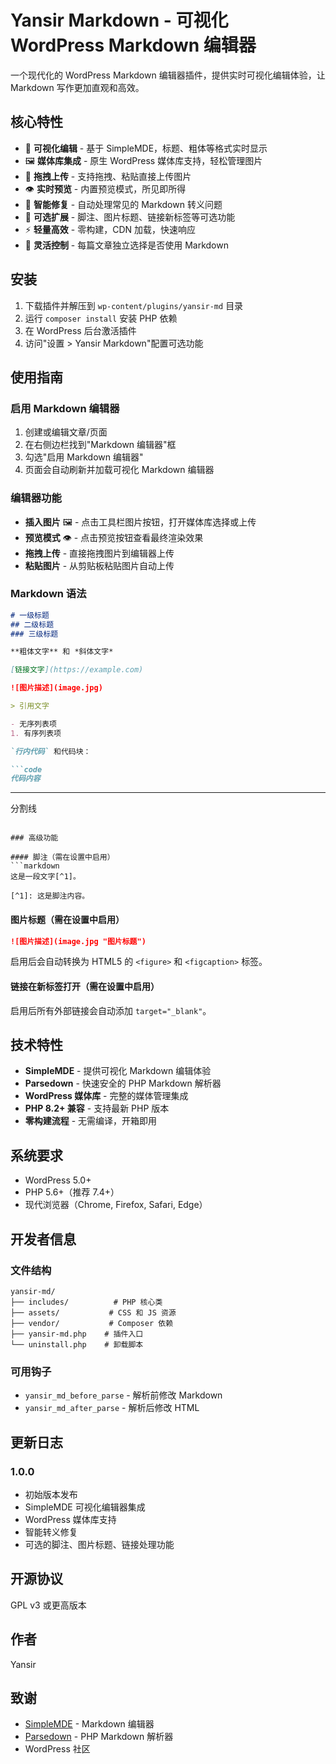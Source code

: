 # Yansir Markdown - 可视化 WordPress Markdown 编辑器

一个现代化的 WordPress Markdown 编辑器插件，提供实时可视化编辑体验，让 Markdown 写作更加直观和高效。

## 核心特性

- 🎨 **可视化编辑** - 基于 SimpleMDE，标题、粗体等格式实时显示
- 🖼️ **媒体库集成** - 原生 WordPress 媒体库支持，轻松管理图片
- 📸 **拖拽上传** - 支持拖拽、粘贴直接上传图片
- 👁️ **实时预览** - 内置预览模式，所见即所得
- 🔧 **智能修复** - 自动处理常见的 Markdown 转义问题
- 📝 **可选扩展** - 脚注、图片标题、链接新标签等可选功能
- ⚡ **轻量高效** - 零构建，CDN 加载，快速响应
- 🎯 **灵活控制** - 每篇文章独立选择是否使用 Markdown

## 安装

1. 下载插件并解压到 `wp-content/plugins/yansir-md` 目录
2. 运行 `composer install` 安装 PHP 依赖
3. 在 WordPress 后台激活插件
4. 访问"设置 > Yansir Markdown"配置可选功能

## 使用指南

### 启用 Markdown 编辑器

1. 创建或编辑文章/页面
2. 在右侧边栏找到"Markdown 编辑器"框
3. 勾选"启用 Markdown 编辑器"
4. 页面会自动刷新并加载可视化 Markdown 编辑器

### 编辑器功能

- **插入图片** 🖼️ - 点击工具栏图片按钮，打开媒体库选择或上传
- **预览模式** 👁️ - 点击预览按钮查看最终渲染效果
- **拖拽上传** - 直接拖拽图片到编辑器上传
- **粘贴图片** - 从剪贴板粘贴图片自动上传

### Markdown 语法

```markdown
# 一级标题
## 二级标题
### 三级标题

**粗体文字** 和 *斜体文字*

[链接文字](https://example.com)

![图片描述](image.jpg)

> 引用文字

- 无序列表项
1. 有序列表项

`行内代码` 和代码块：

```code
代码内容
```

---
分割线
```

### 高级功能

#### 脚注（需在设置中启用）
```markdown
这是一段文字[^1]。

[^1]: 这是脚注内容。
```

#### 图片标题（需在设置中启用）
```markdown
![图片描述](image.jpg "图片标题")
```
启用后会自动转换为 HTML5 的 `<figure>` 和 `<figcaption>` 标签。

#### 链接在新标签打开（需在设置中启用）
启用后所有外部链接会自动添加 `target="_blank"`。

## 技术特性

- **SimpleMDE** - 提供可视化 Markdown 编辑体验
- **Parsedown** - 快速安全的 PHP Markdown 解析器
- **WordPress 媒体库** - 完整的媒体管理集成
- **PHP 8.2+ 兼容** - 支持最新 PHP 版本
- **零构建流程** - 无需编译，开箱即用

## 系统要求

- WordPress 5.0+
- PHP 5.6+（推荐 7.4+）
- 现代浏览器（Chrome, Firefox, Safari, Edge）

## 开发者信息

### 文件结构
```
yansir-md/
├── includes/          # PHP 核心类
├── assets/           # CSS 和 JS 资源
├── vendor/           # Composer 依赖
├── yansir-md.php    # 插件入口
└── uninstall.php    # 卸载脚本
```

### 可用钩子
- `yansir_md_before_parse` - 解析前修改 Markdown
- `yansir_md_after_parse` - 解析后修改 HTML

## 更新日志

### 1.0.0
- 初始版本发布
- SimpleMDE 可视化编辑器集成
- WordPress 媒体库支持
- 智能转义修复
- 可选的脚注、图片标题、链接处理功能

## 开源协议

GPL v3 或更高版本

## 作者

Yansir

## 致谢

- [SimpleMDE](https://simplemde.com/) - Markdown 编辑器
- [Parsedown](https://parsedown.org/) - PHP Markdown 解析器
- WordPress 社区
